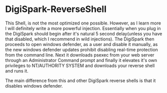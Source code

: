 # DigiSpark-ReverseShell
This Shell, is not the most optimized one possible. However, as I learn more I will definitely write a more powerful injection. Essentially when you plug in the DigiSpark should begin after it's natural 5 second delay(unless you have that disabled, which I recommend in wild injections). The DigiSpark then proceeds to open windows defender, as a user and disable it manually, as the new windows defender updates prohibit disabling real-time protection from the command line. Next it downloads psexec from your web server through an Administrator Command prompt and finally it elevates it's own privileges to NT/AUTHORITY SYSTEM and downloads your reverse shell and runs it.

The main difference from this and other DigiSpark reverse shells is that it disables windows defender.
